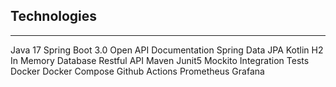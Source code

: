 ## Technologies
---
Java 17
Spring Boot 3.0
Open API Documentation
Spring Data JPA
Kotlin
H2 In Memory Database
Restful API
Maven
Junit5
Mockito
Integration Tests
Docker
Docker Compose
Github Actions
Prometheus
Grafana
